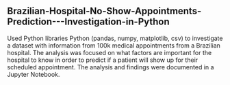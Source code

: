 ## Brazilian-Hospital-No-Show-Appointments-Prediction---Investigation-in-Python
Used Python libraries Python (pandas, numpy, matplotlib, csv) to investigate a dataset with information from 100k medical appointments from a Brazilian hospital. The analysis was focused on what factors are important for the hospital to know in order to predict if a patient will show up for their scheduled appointment. The analysis and findings were documented in a Jupyter Notebook.
